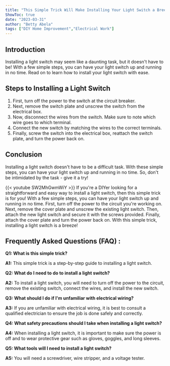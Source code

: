 ```yaml
---
title: "This Simple Trick Will Make Installing Your Light Switch a Breeze!"
ShowToc: true 
date: "2023-03-31"
author: "Betty Abela" 
tags: ["DIY Home Improvement","Electrical Work"]
---
```

## Introduction
Installing a light switch may seem like a daunting task, but it doesn't have to be! With a few simple steps, you can have your light switch up and running in no time. Read on to learn how to install your light switch with ease. 

## Steps to Installing a Light Switch
1. First, turn off the power to the switch at the circuit breaker.
2. Next, remove the switch plate and unscrew the switch from the electrical box.
3. Now, disconnect the wires from the switch. Make sure to note which wire goes to which terminal.
4. Connect the new switch by matching the wires to the correct terminals.
5. Finally, screw the switch into the electrical box, reattach the switch plate, and turn the power back on.

## Conclusion
Installing a light switch doesn't have to be a difficult task. With these simple steps, you can have your light switch up and running in no time. So, don't be intimidated by the task - give it a try!

{{< youtube SW2MhGwmWiY >}} 
If you're a DIYer looking for a straightforward and easy way to install a light switch, then this simple trick is for you! With a few simple steps, you can have your light switch up and running in no time. First, turn off the power to the circuit you're working on. Next, remove the cover plate and unscrew the existing light switch. Then, attach the new light switch and secure it with the screws provided. Finally, attach the cover plate and turn the power back on. With this simple trick, installing a light switch is a breeze!

## Frequently Asked Questions (FAQ) :
**Q1: What is this simple trick?**

**A1:** This simple trick is a step-by-step guide to installing a light switch. 

**Q2: What do I need to do to install a light switch?**

**A2:** To install a light switch, you will need to turn off the power to the circuit, remove the existing switch, connect the wires, and install the new switch. 

**Q3: What should I do if I'm unfamiliar with electrical wiring?**

**A3:** If you are unfamiliar with electrical wiring, it is best to consult a qualified electrician to ensure the job is done safely and correctly. 

**Q4: What safety precautions should I take when installing a light switch?**

**A4:** When installing a light switch, it is important to make sure the power is off and to wear protective gear such as gloves, goggles, and long sleeves. 

**Q5: What tools will I need to install a light switch?**

**A5:** You will need a screwdriver, wire stripper, and a voltage tester.





